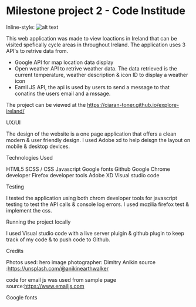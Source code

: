 # Milestone project 2 - Code Institude



Inline-style: 
![alt text](https://github.com/ciaran-toner/explore-ireland/blob/master/assets/images/explore-ireland:mockup-design.png "Logo Title Text 1")





This web application was made to view loactions in Ireland that can be visited spefically cycle areas in throughout Ireland. The application uses 3 API's to retrive data from. 
* Google API for map location data display
* Open weather API to retrive weather data. The data retrieved is the current temperature, weather description & icon ID to display a weather icon
* Eamil JS API, the api is used by users to send a message to that conatins the users email and a mssage.

The project can be viewed at the https://ciaran-toner.github.io/explore-ireland/


UX/UI

The design of the website is a one page application that offers a clean modern & user friendly design. I used Adobe xd to help deisgn the layout on mobile & desktop devices.







Technologies Used

HTML5
SCSS / CSS 
Javascript
Google fonts
Github
Google Chrome developer
Firefox developer tools
Adobe XD
Visual studio code

Testing

I tested the application using both chrom developer tools for javascript testing to test the API calls & console log errors. 
I used mozilia firefox test & implement the css.


Running the project locally

I used Visual studio code with a live server pluigin & github plugin to keep track of my code & to push code to Github.


Credits

Photos used: hero image
photographer: Dimitry Anikin
source :https://unsplash.com/@anikinearthwalker

code for email js was used from sample page 
source:https://www.emailjs.com

Google fonts



